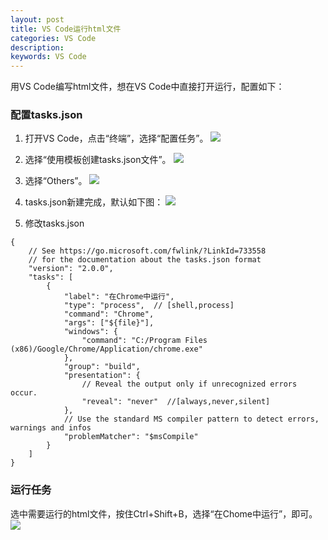 ```yaml
---
layout: post
title: VS Code运行html文件
categories: VS Code
description: 
keywords: VS Code
---
```


用VS Code编写html文件，想在VS Code中直接打开运行，配置如下：

### 配置tasks.json ###

1. 打开VS Code，点击“终端”，选择“配置任务”。
   ![](https://allanhao.com/images/1.jpg)

2. 选择“使用模板创建tasks.json文件”。
   ![](https://allanhao.com/images/2.jpg)

3. 选择“Others”。
   ![](https://allanhao.com/images/3.jpg)

4. tasks.json新建完成，默认如下图：
   ![](https://allanhao.com/images/4.jpg)

5. 修改tasks.json

```
{
    // See https://go.microsoft.com/fwlink/?LinkId=733558
    // for the documentation about the tasks.json format
    "version": "2.0.0",
    "tasks": [
        {
            "label": "在Chrome中运行",
            "type": "process",  // [shell,process]
            "command": "Chrome",
            "args": ["${file}"],
            "windows": {
                "command": "C:/Program Files (x86)/Google/Chrome/Application/chrome.exe"
            },
            "group": "build",
            "presentation": {
                // Reveal the output only if unrecognized errors occur.
                "reveal": "never"  //[always,never,silent]
            },
            // Use the standard MS compiler pattern to detect errors, warnings and infos
            "problemMatcher": "$msCompile"
        }
    ]
}
```

### 运行任务 ###

选中需要运行的html文件，按住Ctrl+Shift+B，选择“在Chome中运行”，即可。
![](https://allanhao.com/images/5.jpg)